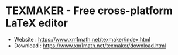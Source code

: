 # TEXMAKER - Free cross-platform LaTeX editor

* Website : https://www.xm1math.net/texmaker/index.html
* Download : https://www.xm1math.net/texmaker/download.html
